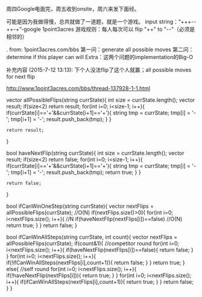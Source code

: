 周四Google电面完，周五收到onsite，周六来发下面经。

可能是因为我做得慢，总共就做了一道题，就是一个游戏。 
input string：“+++--++-+”-google 1point3acres
游戏规则：每人每次可以 flip "++" to "--"（必须是相邻的）

. from: 1point3acres.com/bbs 
第一问：generate all possible moves
第二问：determine if this player can will
Extra：这两个问题的implementation的Big-O


补充内容 (2015-7-12 13:13):
下个人没法flip了这个人就赢；all possible moves for next flip

http://www.1point3acres.com/bbs/thread-137928-1-1.html

vector<string> allPossibleFlips(string currState){
    int size = currState.length();
    vector<string> result;
    if(size<2)
        return result;
    for(int i=0; i<size-1; i++){
        if(currState[i]=='+'&&currState[i+1]=='+'){
            string tmp = currState;
            tmp[i] = '-';
            tmp[i+1] = '-';
            result.push_back(tmp);
        }
    }
    
    return result;
}


bool haveNextFlip(string currState){
    int size = currState.length();
    vector<string> result;
    if(size<2)
        return false;
    for(int i=0; i<size-1; i++){
        if(currState[i]=='+'&&currState[i+1]=='+'){
            string tmp = currState;
            tmp[i] = '-';
            tmp[i+1] = '-';
            result.push_back(tmp);
            return true;
        }
    }
    
    return false;
}


bool ifCanWinOneStep(string currState){
    vector<string> nextFlips = allPossibleFlips(currState); //O(N)
    if(nextFlips.size()>0){
        for(int i=0; i<nextFlips.size(); i++){ //N
            if(haveNextFlip(nextFlips[i])==false) //O(N)
                return true;
        }
    }
    return false;
}



bool ifCanWinAllSteps(string currState, int count){
    vector<string> nextFlips = allPossibleFlips(currState);
    if(count&1){
        //competitor round
        for(int i=0; i<nextFlips.size(); i++){
            if(haveNextFlip(nextFlips[i])==false){
                return false;
            }
        }
        for(int i=0; i<nextFlips.size(); i++){
            if(!ifCanWinAllSteps(nextFlips[i],count+1)){
                return false;
            }
        }
        return true;
    }
    else{
        //self round
        for(int i=0; i<nextFlips.size(); i++){
            if(!haveNextFlip(nextFlips[i])){
                return true;
            }
        }
        for(int i=0; i<nextFlips.size(); i++){
            if(ifCanWinAllSteps(nextFlips[i],count+1)){
                return true;
            }
        }
        return false;
    }
}